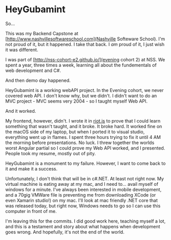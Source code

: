 ﻿# HeyGubamint

So...

This was my Backend Capstone at [http://www.nashvillesoftwareschool.com](Nashville Softeware School). I'm not proud of it, but it happened. I take that back. I *am* proud of it, I just wish it was different.

I was part of [http://nss-cohort-e2.github.io/](evening cohort 2) at NSS. We spent a year, three times a week, learning all about the fundementals of web development and C#. 

And then demo day happened.

HeyGubamint is a working webAPI project. In the Evening cohort, we never covered web API. I don't know why, but we didn't. I didn't want to do an MVC project - MVC seems very 2004 - so I taught myself Web API.

And it worked.

My frontend, however, didn't. I wrote it in [riot.js](http://www.riotjs.com) to prove that I could learn something that wasn't taught, and it broke. It broke hard. It worked fine on the macOS side of my laptop, but when I ported it to visual studio, everything went up in flames. I spent three hours trying to fix it until 4 AM the morning before presentations. No luck. I threw together the worlds worst Angular partial so I could prove my Web API worked, and I presented. People took my resume, mostly out of pity.

HeyGubamint is a monument to my failure. However, I want to come back to it and make it a success.

Unfortunately, I don't think that will be in c#.NET. At least not right now. My virtual machine is eating away at my mac, and I need to... avail myself of windows for a minute. I've always been interested in mobile development, and a 70gig VMWare file is preventing me from downloading XCode (or even Xamarin studio!) on my mac. I'll look at mac friendly .NET core that was released today, but right now, Windows needs to go so I can use this computer in front of me.

I'm leaving this for the commits. I did good work here, teaching myself a lot, and this is a testament and story about what happens when development goes wrong. And hopefully, it's not the end of the world.
